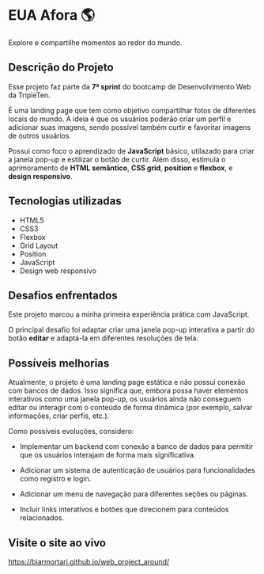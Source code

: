 # EUA Afora 🌎

Explore e compartilhe momentos ao redor do mundo.

## Descrição do Projeto

Esse projeto faz parte da **7ª sprint** do bootcamp de Desenvolvimento Web da TripleTen.

É uma landing page que tem como objetivo compartilhar fotos de diferentes locais do mundo. A ideia é que os usuários poderão criar um perfil e adicionar suas imagens, sendo possível também curtir e favoritar imagens de outros usuários.

Possui como foco o aprendizado de **JavaScript** básico, utilazado para criar a janela pop-up e estilizar o botão de curtir. Além disso, estimula o aprimoramento de **HTML semântico**, **CSS grid**, **position** e **flexbox**, e **design responsivo**.

## Tecnologias utilizadas

- HTML5
- CSS3
- Flexbox
- Grid Layout
- Position
- JavaScript
- Design web responsivo

## Desafios enfrentados

Este projeto marcou a minha primeira experiência prática com JavaScript.

O principal desafio foi adaptar criar uma janela pop-up interativa a partir do botão **editar** e adaptá-la em diferentes resoluções de tela.

## Possíveis melhorias

Atualmente, o projeto é uma landing page estática e não possui conexão com bancos de dados. Isso significa que, embora possa haver elementos interativos como uma janela pop-up, os usuários ainda não conseguem editar ou interagir com o conteúdo de forma dinâmica (por exemplo, salvar informações, criar perfis, etc.).

Como possíveis evoluções, considero:

- Implementar um backend com conexão a banco de dados para permitir que os usuários interajam de forma mais significativa.

- Adicionar um sistema de autenticação de usuários para funcionalidades como registro e login.

- Adicionar um menu de navegação para diferentes seções ou páginas.

- Incluir links interativos e botões que direcionem para conteúdos relacionados.

## Visite o site ao vivo

https://biarmortari.github.io/web_project_around/
